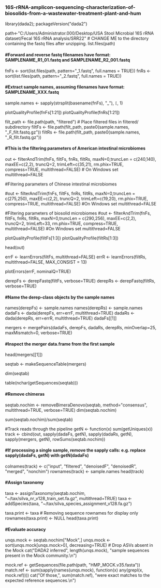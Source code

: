 ### 16S-rRNA-amplicon-sequencing-characterization-of-biosolids-from-a-wastewater-treatment-plant-and-hum

library(dada2); 
packageVersion("dada2")

path<-"C:/Users/Administrator.000/Desktop/USA Stool Microbial 16S rRNA dataset/Fecal 16S rRNA analysis/SRR22" # CHANGE ME to the directory containing the fastq files after unzipping.
list.files(path)

#### #Forward and reverse fastq filenames have format: SAMPLENAME_R1_01.fastq and SAMPLENAME_R2_001.fastq
fnFs <- sort(list.files(path, pattern="_1.fastq", full.names = TRUE))
fnRs <- sort(list.files(path, pattern="_2.fastq", full.names = TRUE))

#### #Extract sample names, assuming filenames have format: SAMPLENAME_XXX.fastq
sample.names <- sapply(strsplit(basename(fnFs), "_"), `[`, 1)

plotQualityProfile(fnFs[1:21])
plotQualityProfile(fnRs[1:21])

filt_path <- file.path(path, "filtered") # Place filtered files in filtered/ subdirectory
filtFs <- file.path(filt_path, paste0(sample.names, "_F_filt.fastq.gz"))
filtRs <- file.path(filt_path, paste0(sample.names, "_R_filt.fastq.gz"))

#### #This is the filtering parameters of American intestinal microbiomes
out <- filterAndTrim(fnFs, filtFs, fnRs, filtRs, maxN=0,truncLen = c(240,140), maxEE=c(2,2), truncQ=2, trimLeft=c(35,21), rm.phix=TRUE, compress=TRUE, multithread=FALSE) # On Windows set multithread=FALSE


#Filtering parameters of Chinese intestinal microbiomes

#out <- filterAndTrim(fnFs, filtFs, fnRs, filtRs, maxN=0,truncLen = c(275,250), maxEE=c(2,2), truncQ=2, trimLeft=c(19,20), rm.phix=TRUE, compress=TRUE, multithread=FALSE) 
#On Windows set multithread=FALSE

#Filtering parameters of biosolid microbiomes
#out <- filterAndTrim(fnFs, filtFs, fnRs, filtRs, maxN=0,truncLen = c(290,256), maxEE=c(2,2), truncQ=2, trimLeft=33, rm.phix=TRUE, compress=TRUE, multithread=FALSE) 
#On Windows set multithread=FALSE


plotQualityProfile(filtFs[1:3])
plotQualityProfile(filtRs[1:3])

head(out)

errF <- learnErrors(filtFs, multithread=FALSE)
errR <- learnErrors(filtRs, multithread=FALSE, MAX_CONSIST = 13)

plotErrors(errF, nominalQ=TRUE)

derepFs <- derepFastq(filtFs, verbose=TRUE)
derepRs <- derepFastq(filtRs, verbose=TRUE)

#### #Name the derep-class objects by the sample names
names(derepFs) <- sample.names
names(derepRs) <- sample.names
dadaFs <- dada(derepFs, err=errF, multithread=TRUE)
dadaRs <- dada(derepRs, err=errR, multithread=TRUE)
dadaFs[[1]]

mergers <- mergePairs(dadaFs, derepFs, dadaRs, derepRs, minOverlap=25, maxMismatch=0, verbose=TRUE)

#### #Inspect the merger data.frame from the first sample
head(mergers[[1]])

seqtab <- makeSequenceTable(mergers)

dim(seqtab)

table(nchar(getSequences(seqtab)))

#### #Remove chimeras
seqtab.nochim <- removeBimeraDenovo(seqtab, method="consensus", multithread=TRUE, verbose=TRUE)
dim(seqtab.nochim)

sum(seqtab.nochim)/sum(seqtab)

#Track reads through the pipeline
getN <- function(x) sum(getUniques(x))
track <- cbind(out, sapply(dadaFs, getN), sapply(dadaRs, getN), sapply(mergers, getN), rowSums(seqtab.nochim))

#### #If processing a single sample, remove the sapply calls: e.g. replace sapply(dadaFs, getN) with getN(dadaFs)
colnames(track) <- c("input", "filtered", "denoisedF", "denoisedR", "merged", "nonchim")
rownames(track) <- sample.names
head(track)

#### #Assign taxonomy
taxa <- assignTaxonomy(seqtab.nochim, "~/tax/silva_nr_v128_train_set.fa.gz", multithread=TRUE)
taxa <- addSpecies(taxa, "~/tax/silva_species_assignment_v128.fa.gz")

taxa.print <- taxa # Removing sequence rownames for display only
rownames(taxa.print) <- NULL
head(taxa.print)

#### #Evaluate accuracy
unqs.mock <- seqtab.nochim["Mock",]
unqs.mock <- sort(unqs.mock[unqs.mock>0], decreasing=TRUE) # Drop ASVs absent in the Mock
cat("DADA2 inferred", length(unqs.mock), "sample sequences present in the Mock community.\n")

mock.ref <- getSequences(file.path(path, "HMP_MOCK.v35.fasta"))
match.ref <- sum(sapply(names(unqs.mock), function(x) any(grepl(x, mock.ref))))
cat("Of those,", sum(match.ref), "were exact matches to the expected reference sequences.\n")

